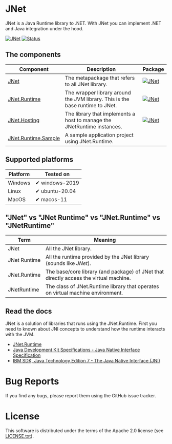 # JNet

JNet is a Java Runtime library to .NET. With JNet you can implement .NET and Java integration under the hood.

[![JNet](https://img.shields.io/nuget/v/JNet?label=JNet)](http://nuget.org/packages/JNet)
[![Status](https://img.shields.io/github/workflow/status/rodrigo-speller/JNet/JNet.Runtime%20test/main?label=JNet.Runtime%20test)](https://github.com/rodrigo-speller/JNet/actions/workflows/JNet.Runtime-test.yml?query=branch%3Amain)

## The components

|Component|Description|Package|
|-|-|-|
|[JNet](src/JNet)|The metapackage that refers to all JNet library.|[![JNet](https://img.shields.io/nuget/v/JNet)](http://nuget.org/packages/JNet)|
|[JNet.Runtime](src/JNet.Runtime)|The wrapper library around the JVM library. This is the base runtime to JNet.|[![JNet](https://img.shields.io/nuget/v/JNet.Runtime)](http://nuget.org/packages/JNet.Runtime)|
|[JNet.Hosting](src/JNet.Hosting)|The library that implements a host to manage the JNetRuntime instances.|[![JNet](https://img.shields.io/nuget/v/JNet.Hosting)](http://nuget.org/packages/JNet.Hosting)|
|[JNet.Runtime.Sample](src/JNet.Runtime.Sample)|A sample application project using JNet.Runtime.|

## Supported platforms

|Platform|Tested on|
|-|-|
|Windows|✔ windows-2019|
|Linux|✔ ubuntu-20.04|
|MacOS|✔ macos-11|

## "JNet" vs "JNet Runtime" vs "JNet.Runtime" vs "JNetRuntime"

|Term|Meaning|
|-|-|
|JNet|All the JNet library.|
|JNet Runtime|All the runtime provided by the JNet library (sounds like *JNet*).|
|JNet.Runtime|The base/core library (and package) of JNet that directly access the virtual machine.|
|JNetRuntime|The class of JNet.Runtime library that operates on virtual machine environment.|

## Read the docs

JNet is a solution of libraries that runs using the JNet.Runtime. First you need to known about JNI concepts to understand how the runtime interacts with the JVM.

* [JNet.Runtime](src/JNet.Runtime/README.md)
* [Java Development Kit Specifications - Java Native Interface Specification](https://docs.oracle.com/en/java/javase/15/docs/specs/jni/index.html)
* [IBM SDK, Java Technology Edition 7 - The Java Native Interface (JNI)](https://www.ibm.com/docs/en/sdk-java-technology/7?topic=components-java-native-interface-jni)

# Bug Reports
If you find any bugs, please report them using the GitHub issue tracker.

# License
This software is distributed under the terms of the Apache 2.0 license
(see [LICENSE.txt](LICENSE.txt)).